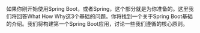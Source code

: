 如果你刚开始使用Spring Boot，或者Spring，这个部分就是为你准备的。这里我们将回答What How Why这3个基础的问题。你将找到一个关于Spring Boot基础的介绍。我们将构建第一个Spring Boot应用，讨论一些我们遵循的核心原则。


